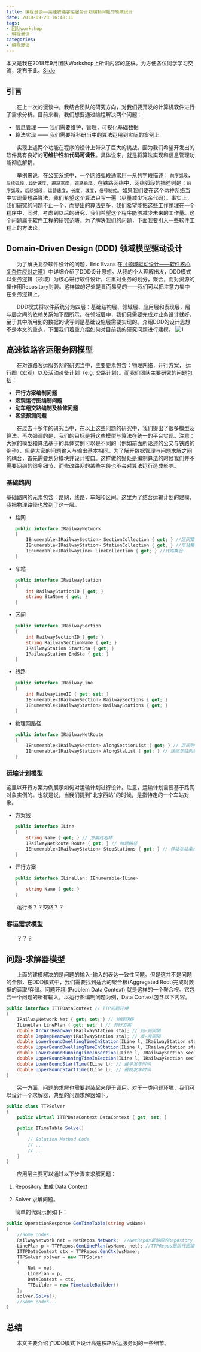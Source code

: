```yaml
---
title: 编程漫谈——高速铁路客运服务计划编制问题的领域设计
date: 2018-09-23 16:48:11
tags: 
- 团队workshop
- 编程漫谈
categories: 
- 编程漫谈
---
```


本文是我在2018年9月团队Workshop上所讲内容的底稿。为方便各位同学学习交流，发布于此。[Slide](./slides/workshop2018-2019_1.html)
<!-- more -->

## 引言

&emsp;&emsp;在上一次的漫谈中，我结合团队的研究方向，对我们要开发的计算机软件进行了需求分析。目前来看，我们想要通过编程解决两个问题：
* 信息管理 —— 我们需要维护，管理，可视化基础数据
* 算法实现 —— 我们需要将科研当中的算法运用到实际的案例上

&emsp;&emsp;实现上述两个功能在程序的设计上带来了巨大的挑战。因为我们希望开发出的软件具有良好的**可维护性**和**代码可读性**。具体说来，就是将算法实现和信息管理功能彻底解耦。

&emsp;&emsp;举例来说，在公交系统中，一个网络弧段通常用一系列字段描述： `前序弧段`，`后续弧段`...`设计速度`，`道路宽度`，`道路长度`。在铁路网络中，网络弧段的描述则是：`前序弧段`，`后续弧段`，`运营速度`，`长度`，`坡度`，`信号制式`。如果我们要在这个两种网络当中实现最短路算法，我们希望这个算法只写一遍（尽量减少冗余代码）。事实上，我们研究的问题不止一个，而提出的算法更多，我们希望能把这些工作整理在一个程序中，同时，考虑到以后的研究，我们希望这个程序能够减少未来的工作量。这个问题属于软件工程的研究范畴。为了解决我们的问题，下面我要引入一些软件工程上的方法论。

## Domain-Driven Design (DDD) 领域模型驱动设计
&emsp;&emsp;为了解决复杂软件设计的问题，Eric Evans 在[《领域驱动设计——软件核心复杂性应对之道](http://book.douban.com/subject/1629512/)》中详细介绍了DDD设计思想。从我的个人理解出发，DDD模式以业务逻辑（领域）为核心进行软件设计，注重对业务的划分，聚合，而对资源的操作用Repository封装。这样做的好处是显而易见的——我们可以把注意力集中在业务逻辑上。

&emsp;&emsp;DDD模式将软件系统分为四层：基础结构层、领域层、应用层和表现层，层与层之间的依赖关系如下图所示。在领域层中，我们只需要完成对业务设计就好，至于其中所用到的数据的读写则是基础设施层需要实现的。介绍DDD的设计思想不是本文的重点，下面我们着重介绍如何对目前我的研究问题进行建模。
![1](Workshop-2018-2019-1/1.png)

## 高速铁路客运服务网模型
&emsp;&emsp;在对铁路客运服务网的研究当中，主要要素包含：物理网络，开行方案， 运行图（宏观）以及活动设备计划（e.g. 交路计划）。而我们团队主要研究的问题包括：
- **开行方案编制问题**
- **宏观运行图编制问题**
- **动车组交路编制及检修问题**
- **客流预测问题**

&emsp;&emsp;在过去十多年的研究当中，在以上这些问题的研究中，我们提出了很多模型及算法。再次强调的是，我们的目标是将这些模型与算法在统一的平台实现。注意：大家的模型和算法基于的具体实例可以是不同的（例如前面所论述的公交与铁路的例子），但是大家的问题输入与输出基本相同。为了解开数据管理与问题求解之间的耦合，首先需要划分模块并设计接口。这样做的好处是编制算法的时候我们并不需要网络的很多细节，而修改路网的某些字段也不会对算法运行造成影响。

### 基础路网

基础路网的元素包含：路网，线路，车站和区间。这里为了结合运输计划的建模，我把物理路径也放到了这一层。

- 路网

  ```c#
  public interface IRailwayNetwork
  {
      IEnumerable<IRailwaySection> SectionCollection { get; } //区间集合
      IEnumerable<IRailwayStation> StationCollection { get; } //车站集合
      IEnumerable<IRailwayLine> LineCollection { get; } //线路集合
  }
  ```

- 车站

  ```c#
  public interface IRailwayStation
  {
      int RailwayStationID { get; }
      string StaName { get; }
  }
  ```

- 区间

  ```c#
  public interface IRailwaySection
  {
      int RailwaySectionID { get; }
      string RailwaySectionName { get; }
      IRailwayStation StartSta { get; }
      IRailwayStation EndSta { get; }
  }
  ```

- 线路

  ```c#
  public interface IRailwayLine
  {
      int RailwayLineID { get; set; }
      IEnumerable<IRailwaySection> RailwaySections { get; }
      IEnumerable<IRailwayStation> RailwayStations { get; }
  }
  ```

- 物理网路径

  ```c#
  public interface IRailwayNetRoute
  {
      IEnumerable<IRailwaySection> AlongSectionList { get; } // 区间列表
      IEnumerable<IRailwayStation> AlongStaList { get; } // 途径车站列表
  }
  ```

### 运输计划模型

这里以开行方案为例展示如何对运输计划进行设计。注意，运输计划需要基于路网对象实例的。也就是说，当我们提到"北京西站"的时候，是指特定的一个车站对象。

- 方案线

  ```c#
  public interface ILine
  {
      string Name { get; } // 方案线名称
      IRailwayNetRoute Route { get; } // 物理路径
      IEnumerable<IRailwayStation> StopStations { get; } // 停站车站集合
  }
  ```

- 开行方案

  ```c#
  public interface ILineLlan: IEnumerable<ILine>
  {
      string Name { get; }
  }
  ```

&emsp;&emsp;运行图？？交路？？

### 客运需求模型

&emsp;&emsp;？？？

## 问题-求解器模型

&emsp;&emsp;上面的建模解决的是问题的输入-输入的表达一致性问题。但是这并不是问题的全部，在DDD模式中，我们需要找到适合的聚合根(Aggregated Root)完成对数据的读取/存储。问题环境 (Problem Data Context) 就是这样的一个聚合根。它包含一个问题的所有输入，以运行图编制问题为例，Data Context包含以下内容。

```C#
public interface ITTPDataContext // TTP问题环境
{
    IRailwayNetwork Net { get; set; } // 物理网络
    ILineLlan LinePlan { get; set; } // 开行方案
    double ArrArrHeadway(IRailwayStation sta); // 到-到间隔
    double DepDepHeadway(IRailwayStation sta); // 发-发间隔
    double LowerBoundDwellingTimeInStation(ILine l, IRailwayStation sta); // 最小停站时间
    double UpperBoundDwellingTimeInStation(ILine l, IRailwayStation sta); // 最大停站时间
    double LowerBoundRunningTimeInSection(ILine l, IRailwaySection sec); // 最小区间运行时间
    double UpperBoundRunningTimeInSection(ILine l, IRailwaySection sec); // 最大区间运行时间
    double LowerBoundStartTime(ILine l); // 最早发车时间
    double UpperBoundStartTime(ILine l); // 最晚发车时间
}
```

&emsp;&emsp;另一方面，问题的求解也需要封装起来便于调用。对于一类问题环境，我们可以设计一个求解器，典型的问题求解器如下。

```c#
public class TTPSolver
{
    public virtual ITTPDataContext DataContext { get; set; }

    public ITimeTable Solve()
    {
        // Solution Method Code
        // ...
        // ...
    }
}
```

&emsp;&emsp;应用层主要可以通过以下步骤来求解问题：

1. Repository 生成 Data Context

2. Solver 求解问题。

   简单的代码示例如下：

```c#
public OperationResponse GenTimeTable(string wsName)
{
    //Some codes...
    RailwayNetwork net = NetRepos.Network;  //NetRepos是路网的Repostory
    LinePlan p = TTPRepos.GenLinePlan(wsName, net); //TTPRepos是运行图编制问题输入的Repostory
    ITTPDataContext ctx = TTPRepos.GenCtx(wsName);
    TTPSolver solver = new TTPSolver
    {
        Net = net,
        LinePlan = p,
        DataContext = ctx,
        TTBuilder = new TimetableBuilder()
    };
    solver.Solve();
    //Some codes...
}
```

## 总结

&emsp;&emsp;本文主要介绍了DDD模式下设计高速铁路客运服务网的一些细节。








